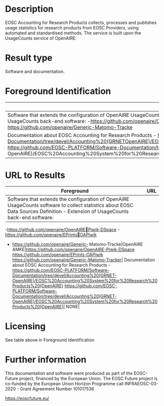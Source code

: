 # Description

EOSC Accounting for Research Products collects, processes and publishes usage statistics for research products from EOSC Providers, using automated and standardised methods. The service is built upon the UsageCounts service of OpenAIRE.

# Result type

Software and documentation.

# Foreground Identification

| Foreground | IP owner | license|
|------------|----------|--------|
|Software that extends the configuration of OpenAIRE UsageCounts software to collect statistics about EOSC Data Sources	Definition - Extension of UsageCounts back-end software: -https://github.com/openaire/OpenAIREPiwik-DSpace -https://github.com/openaire/EPrintsOAPiwik -https://github.com/openaire/Generic-Matomo-Tracke| OpenAIRE AMKE| [CC-BY 4.0] (https://creativecommons.org/licenses/by/4.0/deed.es)|
|Documentation about EOSC Accounting for Research Products - https://github.com/EOSC-PLATFORM/Software-Documentation/tree/devel/Accounting%20(GRNETOpenAIRE)/EOSC%20Accounting%20System%20for%20Research%20Products%20(OpenAIRE) https://github.com/EOSC-PLATFORM/Software-Documentation/tree/devel/Accounting%20(GRNET OpenAIRE)/EOSC%20Accounting%20System%20for%20Research%20Products%20(OpenAIRE) | OpenAIRE AMKE|[CC-BY 4.0(https://creativecommons.org/licenses/by/4.0/deed.es)|

# URL to Results

| Foreground | URL|
|------------|----------|
|Software that extends the configuration of OpenAIRE UsageCounts software to collect statistics about EOSC Data Sources	Definition - Extension of UsageCounts back-end software:
-https://github.com/openaire/OpenAIREPiwik-DSpace
-https://github.com/openaire/EPrintsOAPiwik
- https://github.com/openaire/Generic- Matomo-Tracke|OpenAIRE AMKE|https://github.com/openaire/OpenAIRE-Piwik-DSpace https://github.com/openaire/EPrints-OAPiwik https://github.com/openaire/Generic-Matomo-Tracker|
Documentation about EOSC Accounting for Research Products - https://github.com/EOSC-PLATFORM/Software-Documentation/tree/devel/Accounting%20(GRNET-OpenAIRE)/EOSC%20Accounting%20System%20for%20Research%20Products%20(OpenAIRE) https://github.com/EOSC-PLATFORM/Software-Documentation/tree/devel/Accounting%20(GRNET-OpenAIRE)/EOSC%20Accounting%20System%20for%20Research%20Products%20(OpenAIRE)| NONE|

# Licensing
See table above in Foreground Identification

# Further information
This documentation and software were produced as part of the EOSC-Future project, financed by the European Union.
The EOSC Future project is co-funded by the European Union Horizon Programme call INFRAEOSC-03-2020 - Grant Agreement Number 101017536

https://eoscfuture.eu/


